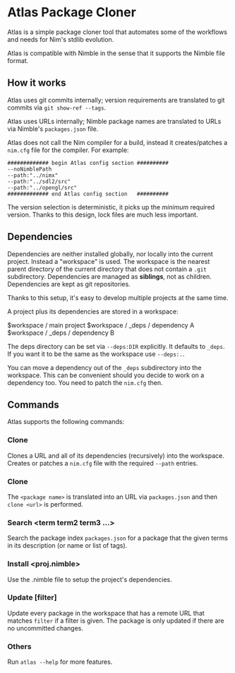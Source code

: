 # Atlas Package Cloner

Atlas is a simple package cloner tool that automates some of the
workflows and needs for Nim's stdlib evolution.

Atlas is compatible with Nimble in the sense that it supports the Nimble
file format.


## How it works

Atlas uses git commits internally; version requirements are translated
to git commits via `git show-ref --tags`.

Atlas uses URLs internally; Nimble package names are translated to URLs
via Nimble's  `packages.json` file.

Atlas does not call the Nim compiler for a build, instead it creates/patches
a `nim.cfg` file for the compiler. For example:

```
############# begin Atlas config section ##########
--noNimblePath
--path:"../nimx"
--path:"../sdl2/src"
--path:"../opengl/src"
############# end Atlas config section   ##########
```

The version selection is deterministic, it picks up the *minimum* required
version. Thanks to this design, lock files are much less important.


## Dependencies

Dependencies are neither installed globally, nor locally into the current
project. Instead a "workspace" is used. The workspace is the nearest parent
directory of the current directory that does not contain a `.git` subdirectory.
Dependencies are managed as **siblings**, not as children. Dependencies are
kept as git repositories.

Thanks to this setup, it's easy to develop multiple projects at the same time.

A project plus its dependencies are stored in a workspace:

  $workspace / main project
  $workspace / _deps / dependency A
  $workspace / _deps / dependency B

The deps directory can be set via `--deps:DIR` explicitly. It defaults to `_deps`.
If you want it to be the same as the workspace use `--deps:.`.

You can move a dependency out of the `_deps` subdirectory into the workspace.
This can be convenient should you decide to work on a dependency too. You need to
patch the `nim.cfg` then.


## Commands

Atlas supports the following commands:


### Clone <url>

Clones a URL and all of its dependencies (recursively) into the workspace.
Creates or patches a `nim.cfg` file with the required `--path` entries.


### Clone <package name>

The `<package name>` is translated into an URL via `packages.json` and
then `clone <url>` is performed.


### Search <term term2 term3 ...>

Search the package index `packages.json` for a package that the given terms
in its description (or name or list of tags).


### Install <proj.nimble>

Use the .nimble file to setup the project's dependencies.

### Update [filter]

Update every package in the workspace that has a remote URL that
matches `filter` if a filter is given. The package is only updated
if there are no uncommitted changes.

### Others

Run `atlas --help` for more features.
